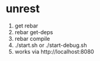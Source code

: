 unrest
======

1. get rebar
2. rebar get-deps
3. rebar compile
4. ./start.sh or ./start-debug.sh
5. works via http://localhost:8080
